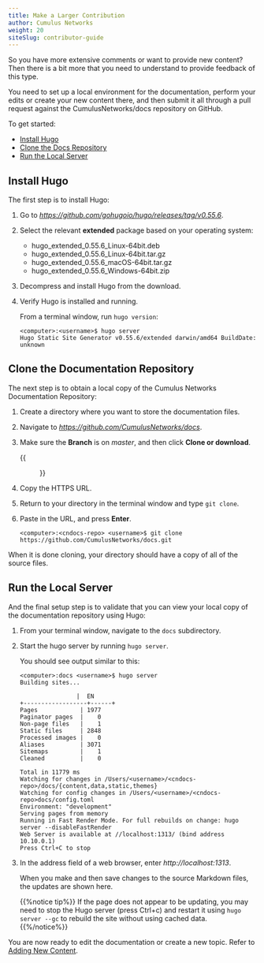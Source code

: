```yaml
---
title: Make a Larger Contribution
author: Cumulus Networks
weight: 20
siteSlug: contributor-guide
---
```

So you have more extensive comments or want to provide new content? Then there is a bit more that you need to understand to provide feedback of this type.

You need to set up a local environment for the documentation, perform your edits or create your new content there, and then submit it all through a pull request against the CumulusNetworks/docs repository on GitHub.

To get started:

- [Install Hugo](#install-hugo)
- [Clone the Docs Repository](#clone-the-cumulus-documentation-repository)
- [Run the Local Server](#run-the-local-server)

## Install Hugo

The first step is to install Hugo:

1. Go to *https://github.com/gohugoio/hugo/releases/tag/v0.55.6*.

2. Select the relevant **extended** package based on your operating system:
    - hugo_extended_0.55.6_Linux-64bit.deb
    - hugo_extended_0.55.6_Linux-64bit.tar.gz
    - hugo_extended_0.55.6_macOS-64bit.tar.gz
    - hugo_extended_0.55.6_Windows-64bit.zip

3. Decompress and install Hugo from the download.

4. Verify Hugo is installed and running. 
    
    From a terminal window, run `hugo version`:

    ```
    <computer>:<username>$ hugo server
    Hugo Static Site Generator v0.55.6/extended darwin/amd64 BuildDate: unknown
    ```

## Clone the Documentation Repository

The next step is to obtain a local copy of the Cumulus Networks Documentation Repository:

1. Create a directory where you want to store the documentation files.

2. Navigate to *https://github.com/CumulusNetworks/docs*.

3. Make sure the **Branch** is on *master*, and then click **Clone or download**.

    {{<figure src="/images/old_doc_images/contrib-gde-clone-docs-repo.png" width="700">}}

4. Copy the HTTPS URL.

5. Return to your directory in the terminal window and type `git clone`.

6. Paste in the URL, and press **Enter**.

    ```
    <computer>:<cndocs-repo> <username>$ git clone https://github.com/CumulusNetworks/docs.git
    ```

When it is done cloning, your directory should have a copy of all of the source files.

## Run the Local Server

And the final setup step is to validate that you can view your local copy of the documentation repository using Hugo:

1. From your terminal window, navigate to the `docs` subdirectory.

2. Start the hugo server by running `hugo server`.

    You should see output similar to this:

    ```
    <computer>:docs <username>$ hugo server
    Building sites...

                    |  EN   
    +------------------+------+
    Pages            | 1977  
    Paginator pages  |    0  
    Non-page files   |    1  
    Static files     | 2848  
    Processed images |    0  
    Aliases          | 3071  
    Sitemaps         |    1  
    Cleaned          |    0  

    Total in 11779 ms
    Watching for changes in /Users/<username>/<cndocs-repo>/docs/{content,data,static,themes}
    Watching for config changes in /Users/<username>/<cndocs-repo>docs/config.toml
    Environment: "development"
    Serving pages from memory
    Running in Fast Render Mode. For full rebuilds on change: hugo server --disableFastRender
    Web Server is available at //localhost:1313/ (bind address 10.10.0.1)
    Press Ctrl+C to stop
    ```

3. In the address field of a web browser, enter *http://localhost:1313*.

    When you make and then save changes to the source Markdown files, the updates are shown here.

    {{%notice tip%}}
If the page does not appear to be updating, you may need to stop the Hugo server (press Ctrl+c) and restart it using `hugo server --gc` to rebuild the site without using cached data.
    {{%/notice%}}

You are now ready to edit the documentation or create a new topic. Refer to [Adding New Content](Adding_New_Content).

